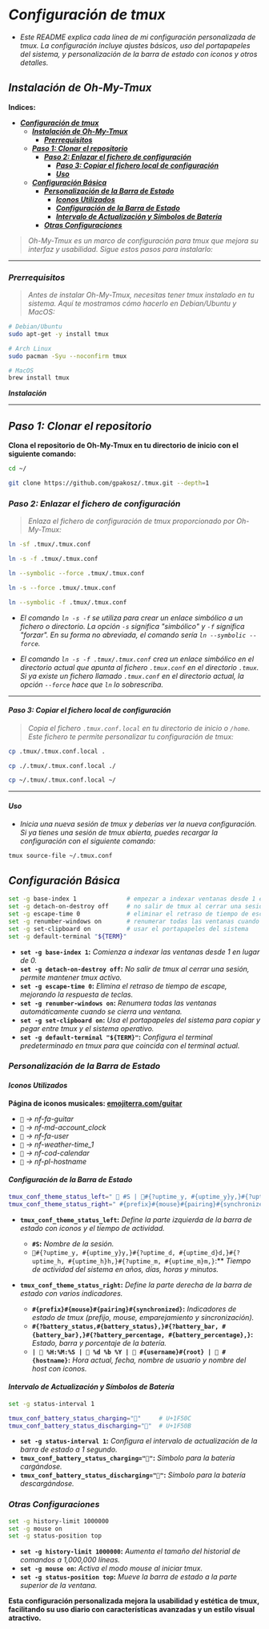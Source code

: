# ***Configuración de tmux***

* *Este README explica cada línea de mi configuración personalizada de tmux. La configuración incluye ajustes básicos, uso del portapapeles del sistema, y personalización de la barra de estado con iconos y otros detalles.*

## ***Instalación de Oh-My-Tmux***

**Indices:**

* [***Configuración de tmux***](#configuración-de-tmux)
  * [***Instalación de Oh-My-Tmux***](#instalación-de-oh-my-tmux)
    * [***Prerrequisitos***](#prerrequisitos)
  * [***Paso 1: Clonar el repositorio***](#paso-1-clonar-el-repositorio)
    * [***Paso 2: Enlazar el fichero de configuración***](#paso-2-enlazar-el-fichero-de-configuración)
      * [***Paso 3: Copiar el fichero local de configuración***](#paso-3-copiar-el-fichero-local-de-configuración)
      * [***Uso***](#uso)
  * [***Configuración Básica***](#configuración-básica)
    * [***Personalización de la Barra de Estado***](#personalización-de-la-barra-de-estado)
      * [***Iconos Utilizados***](#iconos-utilizados)
      * [***Configuración de la Barra de Estado***](#configuración-de-la-barra-de-estado)
      * [***Intervalo de Actualización y Símbolos de Batería***](#intervalo-de-actualización-y-símbolos-de-batería)
    * [***Otras Configuraciones***](#otras-configuraciones)

> *Oh-My-Tmux es un marco de configuración para tmux que mejora su interfaz y usabilidad. Sigue estos pasos para instalarlo:*

---

### ***Prerrequisitos***

> *Antes de instalar Oh-My-Tmux, necesitas tener tmux instalado en tu sistema. Aquí te mostramos cómo hacerlo en Debian/Ubuntu y MacOS:*

```bash
# Debian/Ubuntu
sudo apt-get -y install tmux
```

```bash
# Arch Linux
sudo pacman -Syu --noconfirm tmux
```

```bash
# MacOS
brew install tmux
```

***Instalación***

---

## ***Paso 1: Clonar el repositorio***

**Clona el repositorio de Oh-My-Tmux en tu directorio de inicio con el siguiente comando:**

```bash
cd ~/
```

```bash
git clone https://github.com/gpakosz/.tmux.git --depth=1
```

### ***Paso 2: Enlazar el fichero de configuración***

> *Enlaza el fichero de configuración de tmux proporcionado por Oh-My-Tmux:*

```bash
ln -sf .tmux/.tmux.conf
```

```bash
ln -s -f .tmux/.tmux.conf
```

```bash
ln --symbolic --force .tmux/.tmux.conf
```

```bash
ln -s --force .tmux/.tmux.conf
```

```bash
ln --symbolic -f .tmux/.tmux.conf
```

* *El comando `ln -s -f` se utiliza para crear un enlace simbólico a un fichero o directorio. La opción `-s` significa "simbólico" y `-f` significa "forzar". En su forma no abreviada, el comando sería `ln --symbolic --force`.*

* *El comando `ln -s -f .tmux/.tmux.conf` crea un enlace simbólico en el directorio actual que apunta al fichero `.tmux.conf` en el directorio `.tmux`. Si ya existe un fichero llamado `.tmux.conf` en el directorio actual, la opción `--force` hace que `ln` lo sobrescriba.*

---

#### ***Paso 3: Copiar el fichero local de configuración***

> *Copia el fichero `.tmux.conf.local` en tu directorio de inicio o `/home`. Este fichero te permite personalizar tu configuración de tmux:*

```bash
cp .tmux/.tmux.conf.local .
```

```bash
cp ./.tmux/.tmux.conf.local ./
```

```bash
cp ~/.tmux/.tmux.conf.local ~/
```

---

#### ***Uso***

* *Inicia una nueva sesión de tmux y deberías ver la nueva configuración. Si ya tienes una sesión de tmux abierta, puedes recargar la configuración con el siguiente comando:*

```bash
tmux source-file ~/.tmux.conf
```

## ***Configuración Básica***

```bash
set -g base-index 1              # empezar a indexar ventanas desde 1 en lugar de 0
set -g detach-on-destroy off     # no salir de tmux al cerrar una sesión
set -g escape-time 0             # eliminar el retraso de tiempo de escape
set -g renumber-windows on       # renumerar todas las ventanas cuando se cierra una ventana
set -g set-clipboard on          # usar el portapapeles del sistema
set -g default-terminal "${TERM}"
```

* **`set -g base-index 1`:** *Comienza a indexar las ventanas desde 1 en lugar de 0.*
* **`set -g detach-on-destroy off`:** *No salir de tmux al cerrar una sesión, permite mantener tmux activo.*
* **`set -g escape-time 0`:** *Elimina el retraso de tiempo de escape, mejorando la respuesta de teclas.*
* **`set -g renumber-windows on`:** *Renumera todas las ventanas automáticamente cuando se cierra una ventana.*
* **`set -g set-clipboard on`:** *Usa el portapapeles del sistema para copiar y pegar entre tmux y el sistema operativo.*
* **`set -g default-terminal "${TERM}"`:** *Configura el terminal predeterminado en tmux para que coincida con el terminal actual.*

### ***Personalización de la Barra de Estado***

#### ***Iconos Utilizados***

**Página de iconos musicales: [emojiterra.com/guitar](https://emojiterra.com/guitar/ "https://emojiterra.com/guitar/")**

* **``** *-> nf-fa-guitar*
* **`󰭖`** *-> nf-md-account_clock*
* **``** *-> nf-fa-user*
* **``** *-> nf-weather-time_1*
* **``** *-> nf-cod-calendar*
* **``** *-> nf-pl-hostname*

#### ***Configuración de la Barra de Estado***

```bash
tmux_conf_theme_status_left="  #S | 󰭖#{?uptime_y, #{uptime_y}y,}#{?uptime_d, #{uptime_d}d,}#{?uptime_h, #{uptime_h}h,}#{?uptime_m, #{uptime_m}m,} "
tmux_conf_theme_status_right=" #{prefix}#{mouse}#{pairing}#{synchronized}#{?battery_status,#{battery_status},}#{?battery_bar, #{battery_bar},}#{?battery_percentage, #{battery_percentage},} |  %H:%M:%S |  %d %b %Y |  #{username}#{root} |  #{hostname} "
```

* **`tmux_conf_theme_status_left`:** *Define la parte izquierda de la barra de estado con iconos y el tiempo de actividad.*
  * **`#S`:** *Nombre de la sesión.*
  * `󰭖#{?uptime_y, #{uptime_y}y,}#{?uptime_d, #{uptime_d}d,}#{?uptime_h, #{uptime_h}h,}#{?uptime_m, #{uptime_m}m,}`:** *Tiempo de actividad del sistema en años, días, horas y minutos.*

* **`tmux_conf_theme_status_right`:** *Define la parte derecha de la barra de estado con varios indicadores.*
  * **`#{prefix}#{mouse}#{pairing}#{synchronized}`:** *Indicadores de estado de tmux (prefijo, mouse, emparejamiento y sincronización).*
  * **`#{?battery_status,#{battery_status},}#{?battery_bar, #{battery_bar},}#{?battery_percentage, #{battery_percentage},}`:** *Estado, barra y porcentaje de la batería.*
  * **`|  %H:%M:%S |  %d %b %Y |  #{username}#{root} |  #{hostname}`:** *Hora actual, fecha, nombre de usuario y nombre del host con iconos.*

#### ***Intervalo de Actualización y Símbolos de Batería***

```bash
set -g status-interval 1

tmux_conf_battery_status_charging="🔌"     # U+1F50C
tmux_conf_battery_status_discharging="🔋"  # U+1F50B
```

* **`set -g status-interval 1`:** *Configura el intervalo de actualización de la barra de estado a 1 segundo.*
* **`tmux_conf_battery_status_charging="🔌"`:** *Símbolo para la batería cargándose.*
* **`tmux_conf_battery_status_discharging="🔋"`:** *Símbolo para la batería descargándose.*

### ***Otras Configuraciones***

```bash
set -g history-limit 1000000
set -g mouse on
set -g status-position top
```

* **`set -g history-limit 1000000`:** *Aumenta el tamaño del historial de comandos a 1,000,000 líneas.*
* **`set -g mouse on`:** *Activa el modo mouse al iniciar tmux.*
* **`set -g status-position top`:** *Mueve la barra de estado a la parte superior de la ventana.*

**Esta configuración personalizada mejora la usabilidad y estética de tmux, facilitando su uso diario con características avanzadas y un estilo visual atractivo.**
